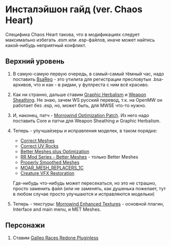 # Инсталэйшон гайд (ver. Chaos Heart)

Специфика Chaos Heart такова, что в модификациях следует максимально избегать .esm или .esp-файлов, иначе может найтись какой-нибудь неприятный конфликт.

## Верхний уровень

1. В самую-самую первую очередь, в самый-самый тёмный час, надо поставить [BsaReg](https://www.fullrest.ru/files/bsareg) - это утилита для регистрации пресловутых .bsa-архивов, что и как - в ридми, у фуллреста с ним всё красиво.
2. Как ни странно, дальше ставим [Graphic Herbalism](https://www.nexusmods.com/morrowind/mods/46599) и [Weapon Sheathing](https://www.nexusmods.com/morrowind/mods/46069). Не знаю, зачем WS русский перевод, т.к. на OpenMW он работает без .esp, но, может быть, для MWSE что-то нужно.
3. И, наконец, патч - [Morrowind Optimization Patch](https://www.nexusmods.com/morrowind/mods/45384). Из него надо поставить Core и патчи для Weapon Sheathing и Graphic Herbalism.
4. Теперь - улучшайзеры и исправления моделек, в таком порядке:
   - [Correct Meshes](https://www.nexusmods.com/morrowind/mods/39348)
   - [Correct UV Rocks](https://www.nexusmods.com/morrowind/mods/46104)
   - [Better Meshes plus Optimization](https://www.nexusmods.com/morrowind/mods/38170)
   - [RR Mod Series - Better Meshes](https://www.nexusmods.com/morrowind/mods/43266) - только Better Meshes
   - [Properly Smoothed Meshes](https://www.nexusmods.com/morrowind/mods/46747)
   - [MOAR_MESH_REPLACERS_1C](https://tesall.club/files/modi-dlya-morrowind/repleiseri-i-reteksturi/8207-moar_mesh_replacers_1c)
   - [Creature VFX Restoration](https://www.nexusmods.com/morrowind/mods/46194)

   Где-нибудь что-нибудь может пересекаться, но это не страшно, просто заменить файл (или не заменять, как душенька пожелает, тут в любом случае просто улучшаются и исправляются модельки)
5. Теперь - текстуры: [Morrowind Enhanced Textures](https://www.nexusmods.com/morrowind/mods/46221) - основной плагин, Interface and main menu, и MET Meshes.

## Персонажи

1. Ставим [Galleo Races Redone Pluginless](https://www.nexusmods.com/morrowind/mods/47803)

